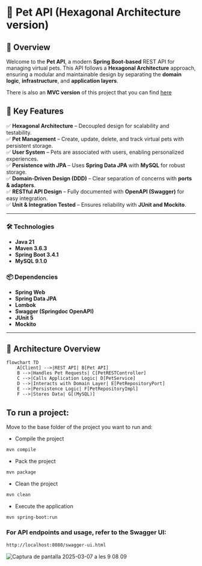 # 🐾 Pet API (Hexagonal Architecture version)  

## 🎯 Overview  
Welcome to the **Pet API**, a modern **Spring Boot-based** REST API for managing virtual pets. This API follows a **Hexagonal Architecture** approach, ensuring a modular and maintainable design by separating the **domain logic**, **infrastructure**, and **application layers**.  

There is also an **MVC version** of this project that you can find [here](https://github.com/AlexandraBonetCanela/Pet-api-mvc)

## 🚀 Key Features  
✅ **Hexagonal Architecture** – Decoupled design for scalability and testability.  
✅ **Pet Management** – Create, update, delete, and track virtual pets with persistent storage.  
✅ **User System** – Pets are associated with users, enabling personalized experiences.  
✅ **Persistence with JPA** – Uses **Spring Data JPA** with **MySQL** for robust storage.  
✅ **Domain-Driven Design (DDD)** – Clear separation of concerns with **ports & adapters**.  
✅ **RESTful API Design** – Fully documented with **OpenAPI (Swagger)** for easy integration.  
✅ **Unit & Integration Tested** – Ensures reliability with **JUnit and Mockito**.  

---

### **🛠 Technologies**  
- **Java 21**  
- **Maven 3.6.3**  
- **Spring Boot 3.4.1**  
- **MySQL 9.1.0**  

### **📦 Dependencies**  
- **Spring Web**  
- **Spring Data JPA**  
- **Lombok**  
- **Swagger (Springdoc OpenAPI)**  
- **JUnit 5**  
- **Mockito**  

---

## 📖 **Architecture Overview**  

```mermaid
flowchart TD
    A[Client] -->|REST API| B[Pet API]
    B -->|Handles Pet Requests| C[PetRESTController]
    C -->|Calls Application Logic| D[PetService]
    D -->|Interacts with Domain Layer| E[PetRepositoryPort]
    E -->|Persistence Logic| F[PetRepositoryImpl]
    F -->|Stores Data| G[(MySQL)]

```
## To run a project:

Move to the base folder of the project you want to run and:


- Compile the project
```bash
mvn compile
```
- Pack the project
```bash
mvn package
```
- Clean the project
```bash
mvn clean
```
- Execute the application
```bash
mvn spring-boot:run
```
### For API endpoints and usage, refer to the **Swagger UI**:
```sh
http://localhost:8080/swagger-ui.html
```

![Captura de pantalla 2025-03-07 a les 9 08 09](https://github.com/user-attachments/assets/11d5c2cd-2363-4ad8-bde5-fbe9af568398)

